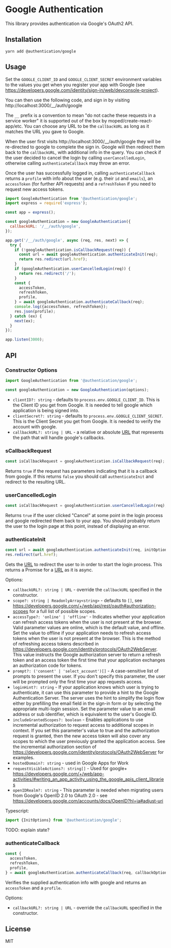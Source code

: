 # Google Authentication

This library provides authentication via Google's OAuth2 API.

## Installation

```
yarn add @authentication/google
```

## Usage

Set the `GOOGLE_CLIENT_ID` and `GOOGLE_CLIENT_SECRET` environment variables to
the values you get when you register your app with Google (see
https://developers.google.com/identity/sign-in/web/devconsole-project).

You can then use the following code, and sign in by visiting
http://localhost:3000/__/auth/google

The `__` prefix is a convention to mean "do not cache these requests in a
service worker" it is supported out of the box by moped/create-react-app/etc.
You can choose any URL to be the `callbackURL` as long as it matches the URL you
gave to Google.

When the user first visits http://localhost:3000/__/auth/google they will be
re-directed to google to complete the sign in. Google will then redirect them
back to the `callbackURL`, with additional info in the query. You can check if
the user decided to cancel the login by calling `userCancelledLogin`, otherwise
calling `authenticateCallback` may throw an error.

Once the user has successfully logged in, calling `authenticateCallback` returns
a `profile` with info about the user (e.g. their `id` and `emails`), an
`accessToken` (for further API requests) and a `refreshToken` if you need to
request new access tokens.

```js
import GoogleAuthentication from '@authentication/google';
import express = require('express');

const app = express();

const googleAuthentication = new GoogleAuthentication({
  callbackURL: '/__/auth/google',
});

app.get('/__/auth/google', async (req, res, next) => {
  try {
    if (!googleAuthentication.isCallbackRequest(req)) {
      const url = await googleAuthentication.authenticateInit(req);
      return res.redirect(url.href);
    }
    if (googleAuthentication.userCancelledLogin(req)) {
      return res.redirect('/');
    }
    const {
      accessToken,
      refreshToken,
      profile,
    } = await googleAuthentication.authenticateCallback(req);
    console.log({accessToken, refreshToken});
    res.json(profile);
  } catch (ex) {
    next(ex);
  }
});

app.listen(3000);
```

## API

### Constructor Options

```js
import GoogleAuthentication from '@authentication/google';

const googleAuthentication = new GoogleAuthentication(options);
```

* `clientID?: string` - defaults to `process.env.GOOGLE_CLIENT_ID`. This is the
  Client ID you get from Google. It is needed to tell google which application
  is being signed into.
* `clientSecret?: string` - defaults to `process.env.GOOGLE_CLIENT_SECRET`. This
  is the Client Secret you get from Google. It is needed to verify the account
  with google.
* `callbackURL?: string | URL` - a relative or absolute
  [URL](https://nodejs.org/api/url.html#url_class_url) that represents the path
  that will handle google's callbacks.

### sCallbackRequest

```js
const isCallbackRequest = googleAuthentication.isCallbackRequest(req);
```

Returns `true` if the request has parameters indicating that it is a callback
from google. If this returns `false` you should call `authenticateInit` and
redirect to the resulting URL.

### userCancelledLogin

```js
const isCallbackRequest = googleAuthentication.userCancelledLogin(req);
```

Returns `true` if the user clicked "Cancel" at some point in the login process
and google redirected them back to your app. You should probably return the user
to the login page at this point, instead of displaying an error.

### authenticateInit

```js
const url = await googleAuthentication.authenticateInit(req, initOptions);
res.redirect(url.href);
```

Gets the [URL](https://nodejs.org/api/url.html#url_class_url) to redirect the
user to in order to start the login process. This returns a Promise for a
[URL](https://nodejs.org/api/url.html#url_class_url) as it is async.

Options:

* `callbackURL?: string | URL` - override the `callbackURL` specified in the
  constructor.
* `scope?: string | ReadonlyArray<string>` - defaults to `[]`, see
  https://developers.google.com/+/web/api/rest/oauth#authorization-scopes for a
  full list of possible scopes.
* `accessType?: 'online' | 'offline'` - Indicates whether your application can
  refresh access tokens when the user is not present at the browser. Valid
  parameter values are online, which is the default value, and offline. Set the
  value to offline if your application needs to refresh access tokens when the
  user is not present at the browser. This is the method of refreshing access
  tokens described in
  https://developers.google.com/identity/protocols/OAuth2WebServer. This value
  instructs the Google authorization server to return a refresh token and an
  access token the first time that your application exchanges an authorization
  code for tokens.
* `prompt?: ('consent' | 'select_account')[]` - A case-sensitive list of prompts
  to present the user. If you don't specify this parameter, the user will be
  prompted only the first time your app requests access.
* `loginHint?: string` - If your application knows which user is trying to
  authenticate, it can use this parameter to provide a hint to the Google
  Authentication Server. The server uses the hint to simplify the login flow
  either by prefilling the email field in the sign-in form or by selecting the
  appropriate multi-login session. Set the parameter value to an email address
  or sub identifier, which is equivalent to the user's Google ID.
* `includeGrantedScopes?: boolean` - Enables applications to use incremental
  authorization to request access to additional scopes in context. If you set
  this parameter's value to true and the authorization request is granted, then
  the new access token will also cover any scopes to which the user previously
  granted the application access. See the incremental authorization section of
  https://developers.google.com/identity/protocols/OAuth2WebServer for examples.
* `hostedDomain?: string` - used in Google Apps for Work
* `requestVisibleActions?: string[]` - Used for google+
  https://developers.google.com/+/web/app-activities/#writing_an_app_activity_using_the_google_apis_client_libraries
* `openIDRealm?: string` - This parameter is needed when migrating users from
  Google's OpenID 2.0 to OAuth 2.0 - see
  https://developers.google.com/accounts/docs/OpenID?hl=ja#adjust-uri

Typescript:

```js
import {InitOptions} from '@authentication/google';
```

TODO: explain state?

### authenticateCallback

```js
const {
  accessToken,
  refreshToken,
  profile,
} = await googleAuthentication.authenticateCallback(req, callbackOptions);
```

Verifies the supplied authentication info with google and returns an
`accessToken` and a `profile`.

Options:

* `callbackURL?: string | URL` - override the `callbackURL` specified in the
  constructor.

## License

MIT
